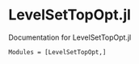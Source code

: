 # LevelSetTopOpt.jl

Documentation for LevelSetTopOpt.jl

```@autodocs
Modules = [LevelSetTopOpt,]
```